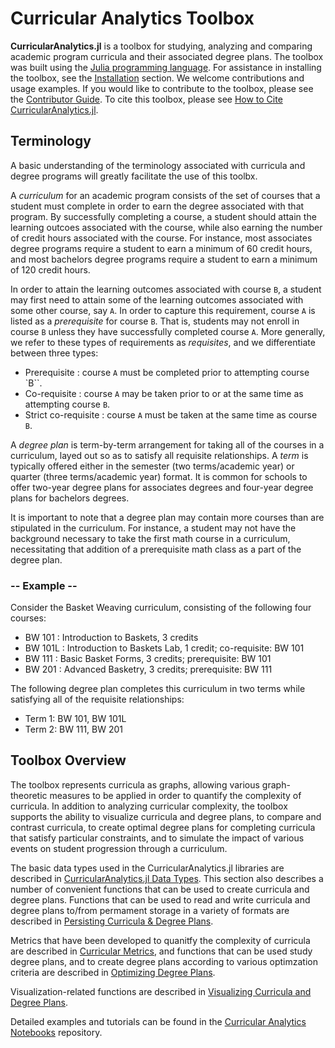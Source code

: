 # Curricular Analytics Toolbox
**CurricularAnalytics.jl** is a toolbox for studying, analyzing and comparing academic program curricula and 
their associated degree plans. The toolbox was built using the [Julia programming language](http://julialang.org).
For assistance in installing the toolbox, see the [Installation](@ref) section. We welcome contributions and usage examples. If you would like to contribute to the toolbox, please see the [Contributor Guide](@ref). To cite this toolbox, please see [How to Cite CurricularAnalytics.jl](@ref).

## Terminology
A basic understanding of the terminology associated with curricula and degree programs will greatly facilitate the use of this toolbx.

A *curriculum* for an academic program consists of the set of courses that a student must complete in order to earn the degree associated with that program. By successfully completing a course, a student should attain the learning outcoes associated with the course, while also earning the number of credit hours associated with the course. For instance, most associates degree programs require a student to earn a minimum of 60 credit hours, and most bachelors degree programs require a student to earn a minimum of 120 credit hours. 

In order to attain the learning outcomes associated with course ``B``, a student may first need to attain some of  the learning outcomes associated with some other course, say ``A``. In order to capture this requirement, course ``A`` is listed as a *prerequisite* for course ``B``. That is, students may not enroll in course ``B`` unless they have successfully completed course ``A``.  More generally, we refer to these types of requirements as *requisites*, and we differentiate between three types:
- Prerequisite : course ``A`` must be completed prior to attempting course `B``.
- Co-requisite : course ``A`` may be taken prior to or at the same time as attempting course ``B``.
- Strict co-requisite : course ``A`` must be taken at the same time as course ``B``.

A *degree plan* is term-by-term arrangement for taking all of the courses in a curriculum, layed out so as to satisfy all requisite relationships. A *term* is typically offered either in the semester (two terms/academic year) or quarter (three terms/academic year) format. It is common for schools to offer two-year degree plans for associates degrees and four-year degree plans for bachelors degrees.

It is important to note that a degree plan may contain more courses than are stipulated in the curriculum. For instance, a student may not have the background necessary to take the first math course in a curriculum, necessitating that addition of a prerequisite math class as a part of the degree plan.

### -- Example -- 
Consider the Basket Weaving curriculum, consisting of the following four courses:
- BW 101 : Introduction to Baskets, 3 credits
- BW 101L : Introduction to Baskets Lab, 1 credit; co-requisite: BW 101 
- BW 111 : Basic Basket Forms, 3 credits; prerequisite: BW 101
- BW 201 : Advanced Basketry, 3 credits; prerequisite: BW 111 

The following degree plan completes this curriculum in two terms while satisfying all of the requisite relationships:
- Term 1: BW 101, BW 101L
- Term 2: BW 111, BW 201

## Toolbox Overview
The toolbox represents curricula as graphs, allowing various graph-theoretic measures to be applied in order to quantify the complexity of curricula. In addition to analyzing curricular complexity, the toolbox supports the ability to visualize curricula and degree plans, to compare and contrast curricula, to create optimal degree plans for completing curricula that satisfy particular constraints, and to simulate the impact of various events on student progression through a curriculum. 

The basic data types used in the CurricularAnalytics.jl libraries are described in [CurricularAnalytics.jl Data Types](@ref). This section also describes a number of convenient functions that can be used to create curricula and degree plans. Functions that can be used to read and write curricula and degree plans to/from permament storage in a variety of formats are described in [Persisting Curricula & Degree Plans](@ref). 

Metrics that have been developed to quanitfy the complexity of curricula are described in [Curricular Metrics](@ref), and functions that can be used study degree plans, and to create degree plans according to various optimzation criteria are described in [Optimizing Degree Plans](@ref).

Visualization-related functions are described in [Visualizing Curricula and Degree Plans](@ref).

Detailed examples and tutorials can be found in the [Curricular Analytics Notebooks](https://addURL) repository.
